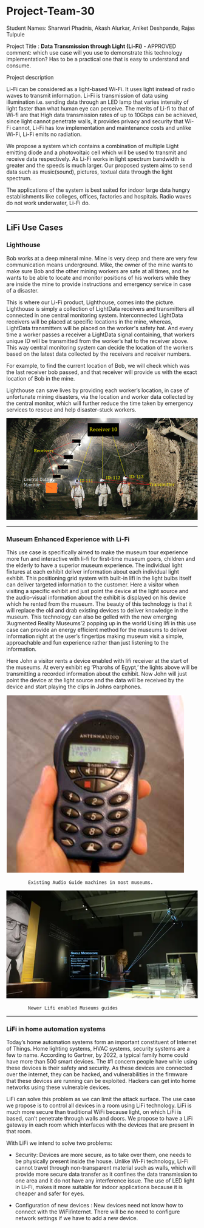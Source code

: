 # Project-Team-30

Student Names: Sharwari Phadnis, Akash Alurkar, Aniket Deshpande, Rajas Tulpule

Project Title :
**Data Transmission through Light (Li-Fi)**   - APPROVED
comment: which use case will you use to demonstrate this technology implementation? Has to be a practical one that is easy to understand and consume. 

Project description

Li-Fi can be considered as a light-based Wi-Fi. It uses light instead of radio waves to transmit information. Li-Fi is transmission of data using illumination i.e. sending data through an LED lamp that varies intensity of light faster than what human eye can perceive. The merits of Li-fi to that of Wi-fi are that High data transmission rates of up to 10Gbps can be achieved, since light cannot penetrate walls, it provides privacy and security that Wi-Fi cannot, Li-Fi has low implementation and maintenance costs and unlike Wi-Fi, Li-Fi emits no radiation.

We propose a system which contains a combination of multiple Light emitting diode and a photovoltaic cell which will be used to transmit and receive data respectively. As Li-Fi works in light spectrum bandwidth is greater and the speeds is much larger. Our proposed system aims to send data such as music(sound), pictures, textual data through the light spectrum.

The applications of the system is best suited for indoor large data hungry establishments like colleges, offices, factories and hospitals. Radio waves do not work underwater, Li-Fi do.

------------------------------------------------------------------------------------------------------------------------------

## **LiFi Use Cases**

### **Lighthouse**

Bob works at a deep mineral mine. Mine is very deep and there are very few communication means underground. Mike, the owner of the mine wants to make sure Bob and the other mining workers are safe at all times, and he wants to be able to locate and monitor positions of his workers while they are inside the mine to provide instructions and emergency service in case of a disaster.
    
This is where our Li-Fi product, Lighthouse, comes into the picture. Lighthouse is simply a collection of LightData receivers and transmitters all connected in one central monitoring system. Interconnected LightData receivers will be placed at specific locations in the mine, whereas, LightData transmitters will be placed on the worker's safety hat. And every time a worker passes a receiver a LightData signal containing, that workers unique ID will be transmitted from the worker’s hat to the receiver above. This way central monitoring system can decide the location of the workers based on the latest data collected by the receivers and receiver numbers.

For example, to find the current location of Bob, we will check which was the last receiver bob passed, and that receiver will provide us with the exact location of Bob in the mine.

Lighthouse can save lives by providing each worker’s location, in case of unfortunate mining disasters, via the location and worker data collected by the central monitor, which will further reduce the time taken by emergency services to rescue and help disaster-stuck workers.


![GitHub Webhook](./images/mine.png)


------------------------------------------------------------------------------------------------------------------------------


### **Museum Enhanced Experience with Li-Fi**

This use case is specifically aimed to make the museum tour experience more fun and interactive with li-fi for first-time museum goers, children and the elderly to have a superior museum experience. The individual light fixtures at each exhibit deliver information about each individual light exhibit. This positioning grid system with built-in lifi in the light bulbs itself can deliver targeted information to the customer. Here a visitor when visiting a specific exhibit and just point the device at the light source and the audio-visual information about the exhibit is displayed on his device which he rented from the museum. The beauty of this technology is that it will replace the old and drab existing devices to deliver knowledge in the museum. This technology can also be gelled with the new emerging ‘Augmented Reality Museums’2 popping up in the world Using lifi in this use case can provide an energy efficient method for the museums to deliver information right at the user’s fingertips making museum visit a simple, approachable and fun experience rather than just listening to the information.

Here John a visitor rents a device enabled with lifi receiver at the start of the museums. At every exhibit eg ‘Pharohs of Egypt,’ the lights above will be transmitting a recorded information about the exhibit. Now John will just point the device at the light source and the data will be received by the device and start playing the clips in Johns earphones. 


![GitHub Webhook](./images/museum1.png)


			Existing Audio Guide machines in most museums.
			

![GitHub Webhook](./images/museum2.png)

			Newer Lifi enabled Museums guides 






















------------------------------------------------------------------------------------------------------------------------------

### **LiFi in home automation systems**

Today’s home automation systems form an important constituent of Internet of Things. Home lighting systems, HVAC systems, security systems are a few to name. According to Gartner, by 2022, a typical family home could have more than 500 smart devices.
The #1 concern people have while using these devices is their safety and security. As these devices are connected over the internet, they can be hacked, and vulnerabilities in the firmware that these devices are running can be exploited. Hackers can get into home networks using these vulnerable devices.

LiFi can solve this problem as we can limit the attack surface. The use case we propose is to control all devices in a room using LiFi technology. LiFi is much more secure than traditional WiFi because light, on which LiFi is based, can’t penetrate through walls and doors. We propose to have a LiFi gateway in each room which interfaces with the devices that are present in that room.


With LiFi we intend to solve two problems:

- Security: Devices are more secure, as to take over them, one needs to be physically present inside the house. Unlike Wi-Fi technology, Li-Fi cannot travel through non-transparent material such as walls, which will provide more secure data transfer as it confines the data transmission to one area and it do not have any interference issue. The use of LED light in Li-Fi, makes it  more  suitable  for  indoor  applications  because  it  is cheaper and safer for eyes.


- Configuration of new devices : New devices need not know how to connect with the WiFi/internet. There will be no need to configure network settings if we have to add a new device.



